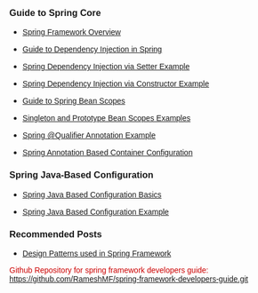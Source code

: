 <div dir="ltr" style="text-align: left;" trbidi="on">
<h3 style="text-align: left;">
<span style="font-family: &quot;verdana&quot; , sans-serif;">Guide to Spring Core</span></h3>
<div style="text-align: left;">
</div>
<div style="text-align: left;">
</div>
<div style="text-align: left;">
</div>
<div style="text-align: left;">
</div>
<div style="text-align: left;">
</div>
<ul style="text-align: left;">
<li><a href="http://www.javaguides.net/2018/06/spring-framework-overview.html" target="_blank"><span style="font-family: &quot;verdana&quot; , sans-serif;">Spring Framework Overview</span></a></li>
</ul>
<ul style="text-align: left;">
<li><a href="http://www.javaguides.net/2018/06/guide-to-dependency-injection-in-spring.html" target="_blank"><span style="font-family: &quot;verdana&quot; , sans-serif;">Guide to Dependency Injection in Spring</span></a></li>
</ul>
<ul style="text-align: left;">
<li><a href="http://www.javaguides.net/2018/06/spring-dependency-injection-via-setter.html" target="_blank"><span style="font-family: &quot;verdana&quot; , sans-serif;">Spring Dependency Injection via Setter Example</span></a></li>
</ul>
<ul style="text-align: left;">
<li><span style="font-family: &quot;verdana&quot; , sans-serif;"><a href="http://www.javaguides.net/2018/06/spring-dependency-injection-via.html" target="_blank">Spring Dependency Injection via Constructor Example</a></span></li>
</ul>
<ul style="text-align: left;">
<li><span style="font-family: &quot;verdana&quot; , sans-serif;"><a href="http://www.javaguides.net/2018/06/guide-to-spring-bean-scopes.html" target="_blank">Guide to Spring Bean Scopes</a></span></li>
</ul>
<ul style="text-align: left;">
<li><span style="font-family: &quot;verdana&quot; , sans-serif;"><a href="http://www.javaguides.net/2018/06/singleton-and-prototype-bean-scopes.html" target="_blank">Singleton and Prototype Bean Scopes Examples</a></span></li>
</ul>
<div style="text-align: left;">
</div>
<ul style="text-align: left;">
<li><span style="font-family: &quot;verdana&quot; , sans-serif;"><a href="http://www.javaguides.net/2018/06/spring-qualifier-annotation-example.html" target="_blank">Spring @Qualifier Annotation Example</a></span></li>
</ul>
<ul style="text-align: left;">
<li><span style="font-family: &quot;verdana&quot; , sans-serif;"><a href="http://www.javaguides.net/2018/07/spring-annotation-based-container-configuration.html" target="_blank">Spring Annotation Based Container Configuration</a></span></li>
</ul>
<h3 style="text-align: left;">
<span style="font-family: &quot;verdana&quot; , sans-serif;">Spring Java-Based Configuration</span></h3>
<div style="text-align: left;">
</div>
<div style="text-align: left;">
</div>
<ul style="text-align: left;">
<li><a href="http://www.javaguides.net/2018/06/spring-java-based-configuration-basics.html" style="font-family: Verdana, sans-serif;" target="_blank">Spring Java Based Configuration Basics</a></li>
</ul>
<ul style="text-align: left;">
<li><span style="font-family: &quot;verdana&quot; , sans-serif;"><a href="http://www.javaguides.net/2018/06/spring-java-based-configuration-example.html" target="_blank">Spring Java Based Configuration Example</a></span></li>
</ul>
<div style="text-align: left;">
</div>
<h3 style="text-align: left;">
<span style="font-family: &quot;verdana&quot; , sans-serif;">Recommended Posts</span></h3>
<ul style="text-align: left;">
<li><a href="https://ramesh-java-design-patterns.blogspot.com/2018/04/design-patterns-used-in-spring-framework.html" style="font-family: verdana, sans-serif;" target="_blank">Design Patterns used in Spring Framework</a></li>
</ul>
<span style="color: #cc0000; font-family: &quot;verdana&quot; , sans-serif;">Github Repository for spring framework developers guide:</span><br>
<div>
<div>
<a href="https://github.com/RameshMF/spring-framework-developers-guide.git"><span style="font-family: &quot;verdana&quot; , sans-serif;">https://github.com/RameshMF/spring-framework-developers-guide.git</span></a></div>
</div>
<div style="text-align: left;">
</div>
<br></div>
